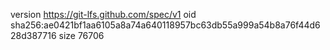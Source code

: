 version https://git-lfs.github.com/spec/v1
oid sha256:ae0421bf1aa6105a8a74a640118957bc63db55a999a54b8a76f44d628d387716
size 76706
